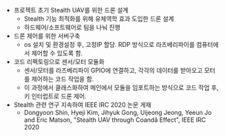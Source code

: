 - 프로젝트 초기 Stealth UAV를 위한 드론 설계
  - Stealth 기능 최적화를 위해 유체역학 효과 도입한 드론 설계
  - 하드웨어/소프트웨어로 팀을 나눠 진행
- 드론 제어를 위한 서버구축
  - os 설치 및 환경설정 후, 고정IP 할당. RDP 방식으로 라즈베리파이를 컴퓨터에서 제어할 수 있도록 함.
- 코드 리펙토링으로 센서/모터 모듈화
  - 센서/모터를 라즈베리파이 GPIO에 연결하고, 각각의 데이터를 받아오고 모터를 제어하는 코드 작업을 함.
  - 이 과정에서 클래스화하여 메인에서 모듈을 임포트하는 방식으로 코드 작업 후, 키 인터럽트로 드론 제어.
- Stealth 관련 연구 지속하여 IEEE IRC 2020 논문 게재
  - Dongyoon Shin, Hyeji Kim, Jihyuk Gong, Uijeong Jeong, Yeeun Jo and Eric Matson, "Stealth UAV through Coandă Effect", IEEE IRC 2020
